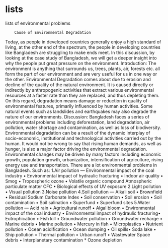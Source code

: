 # lists
lists of environmental problems

        Cause of Environmental Degradation
Today, as people in developed countries generally enjoy a high standard of living, at the other end of the spectrum, the people in developing countries like Bangladesh are struggling to make ends meet. In this discussion, by looking at the case study of Bangladesh, we will get a deeper insight into why the people put great pressure on the environment. 
Introduction:
The environment is anything that surrounds us, trees, plants, air, forests etc. all form the part of our environment and are very useful for us in one way or the other. Environmental Degradation comes about due to erosion and decline of the quality of the natural environment. It is caused directly or indirectly by anthropogenic activities that extract various environmental resources at a faster rate than they are replaced, and thus depleting them. On this regard, degradation means damage or reduction in quality of environmental features, primarily influenced by human activities. Some natural events such as landslides and earthquakes may also degrade the nature of our environments.
Discussion:
Bangladesh faces a series of environmental problems including deforestation, land degradation, air pollution, water shortage and contamination, as well as loss of biodiversity. Environmental degradation can be a result of the dynamic interplay of socio-economic, institutional and technological activities carried out by the human. It would not be wrong to say that rising human demands, as well as hunger, is also a major factor driving the environmental degradation. Environmental changes may be driven by many factors including economic growth, population growth, urbanization, intensification of agriculture, rising energy use and transportation. There are a lot environmental problems in Bangladesh. Such as:
1.Air pollution — Environmental impact of the coal industry • Environmental impact of hydraulic fracturing • Indoor air quality • Smog • Tropospheric ozone • Volatile organic compound Atmospheric particulate matter CFC • Biological effects of UV exposure
2.Light pollution • Visual pollution
3.Noise pollution
4.Soil pollution — Alkali soil • Brownfield • Residual Sodium Carbonate Index • Soil conservation • Soil erosion • Soil contamination • Soil salination • Superfund • Superfund sites
5.Water pollution — Acid rain • Agricultural runoff • Algal bloom • Environmental impact of the coal industry • Environmental impact of hydraulic fracturing• Eutrophication • Fish kill • Groundwater pollution • Groundwater recharge • Marine debris • Marine pollution • Mercury in fish • Microplastics • Nutrient pollution • Ocean acidification • Ocean dumping • Oil spills• Soda lake • Ship pollution • Thermal pollution • Urban runoff • Wastewater
Space debris • Interplanetary contamination * Ozone depletion


